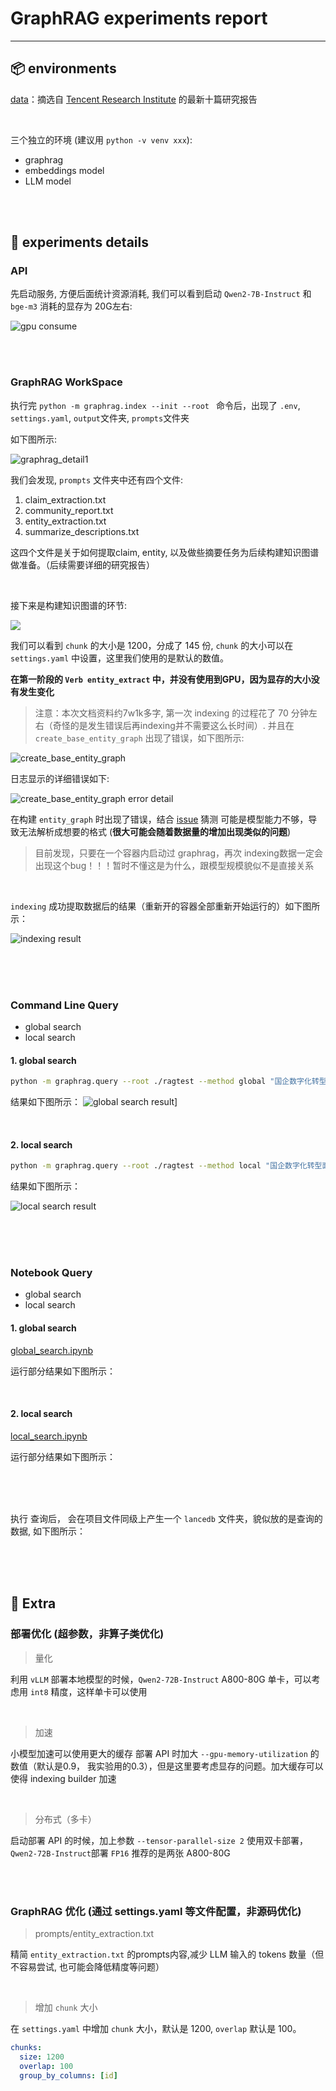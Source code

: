# GraphRAG experiments report

---


## 📦 environments

[data](/GraphRAG/input/)：摘选自 [Tencent Research Institute](https://www.tisi.org/) 的最新十篇研究报告

<br>

三个独立的环境 (建议用 `python -v venv xxx`):

- graphrag
- embeddings model
- LLM model


<br>
<br>


## 🚀 experiments details


### API

先启动服务, 方便后面统计资源消耗, 我们可以看到启动 `Qwen2-7B-Instruct` 和 `bge-m3` 消耗的显存为 20G左右:

![gpu consume](/assets/graphrag_memoryconsume.png)


<br>
<br>


### GraphRAG WorkSpace
执行完 `python -m graphrag.index --init --root ` 命令后，出现了 `.env`, `settings.yaml`, `output`文件夹, `prompts`文件夹

如下图所示:

![graphrag_detail1](/assets/graphrag_detail1.png)


我们会发现, `prompts` 文件夹中还有四个文件:

1. claim_extraction.txt
2. community_report.txt
3. entity_extraction.txt
4. summarize_descriptions.txt

这四个文件是关于如何提取claim, entity, 以及做些摘要任务为后续构建知识图谱做准备。（后续需要详细的研究报告）

<br>

接下来是构建知识图谱的环节:

![](/assets/graphrag_kg_construction1.png)

我们可以看到 `chunk` 的大小是 1200，分成了 145 份, `chunk` 的大小可以在 `settings.yaml` 中设置，这里我们使用的是默认的数值。

**在第一阶段的 `Verb entity_extract` 中，并没有使用到GPU，因为显存的大小没有发生变化**

> 注意：本次文档资料约7w1k多字, 第一次 indexing 的过程花了 70 分钟左右（奇怪的是发生错误后再indexing并不需要这么长时间）. 并且在 `create_base_entity_graph` 出现了错误，如下图所示:

![create_base_entity_graph](/assets/graphrag_error1.png)

日志显示的详细错误如下:

![create_base_entity_graph  error detail](/assets/grapgrag_error2.png)

在构建 `entity_graph` 时出现了错误，结合 [issue](https://github.com/microsoft/graphrag/issues/443) 猜测 可能是模型能力不够，导致无法解析成想要的格式 (**很大可能会随着数据量的增加出现类似的问题**) 


> 目前发现，只要在一个容器内启动过 graphrag，再次 indexing数据一定会出现这个bug！！！暂时不懂这是为什么，跟模型规模貌似不是直接关系


<br>


`indexing` 成功提取数据后的结果（重新开的容器全部重新开始运行的）如下图所示：

![indexing result](/assets/graphrag_indexing_result.png)


<br>
<br>
<br>

### Command Line Query

- global search
- local search


#### 1. global search

```bash
python -m graphrag.query --root ./ragtest --method global "国企数字化转型面临的挑战有哪些？"
```


结果如下图所示：
![global search result](/assets/graphrag_global_result.png)]


<br>


#### 2. local search

```bash
python -m graphrag.query --root ./ragtest --method local "国企数字化转型面临的挑战有哪些？"
```

结果如下图所示：

![local search result](/assets/graphrag_local_result.png)



<br>
<br>
<br>



### Notebook Query

- global search
- local search


#### 1. global search

[global_search.ipynb](/GraphRAG/notebook/global_search.ipynb)

运行部分结果如下图所示：



<br>


#### 2. local search

[local_search.ipynb](/GraphRAG/notebook/local_search.ipynb)


运行部分结果如下图所示：




<br>
<br>
<br>


执行 查询后， 会在项目文件同级上产生一个 `lancedb` 文件夹，貌似放的是查询的数据, 如下图所示：







<br>
<br>
<br>



## 🪫 Extra


### 部署优化 (超参数，非算子类优化)

> 量化

利用 `vLLM` 部署本地模型的时候，`Qwen2-72B-Instruct` A800-80G 单卡，可以考虑用 `int8` 精度，这样单卡可以使用

<br>

> 加速

小模型加速可以使用更大的缓存 部署 API 时加大 `--gpu-memory-utilization` 的数值（默认是0.9， 我实验用的0.3），但是这里要考虑显存的问题。加大缓存可以使得 indexing builder 加速

<br>

> 分布式（多卡）

启动部署 API 的时候，加上参数 `--tensor-parallel-size 2` 使用双卡部署，`Qwen2-72B-Instruct`部署 `FP16` 推荐的是两张 A800-80G


<br>
<br>


### GraphRAG 优化 (通过 settings.yaml 等文件配置，非源码优化)


> prompts/entity_extraction.txt

精简 `entity_extraction.txt` 的prompts内容,减少 LLM 输入的 tokens 数量（但不容易尝试, 也可能会降低精度等问题）

<br>


> 增加 `chunk` 大小

在 `settings.yaml` 中增加 `chunk` 大小，默认是 1200, `overlap` 默认是 100。

```yaml
chunks:
  size: 1200
  overlap: 100
  group_by_columns: [id]
```




